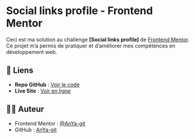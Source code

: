 # Social links profile  - Frontend Mentor

Ceci est ma solution au challenge **[Social links profile]** de [Frontend Mentor](https://www.frontendmentor.io/).  
Ce projet m’a permis de pratiquer et d’améliorer mes compétences en développement web.

## 🔗 Liens

- **Repo GitHub** : [Voir le code](https://github.com/AnYa-git/Profil-liens-sociaux.git)  
- **Live Site** : [Voir en ligne](https://anya-git.github.io/Profil-liens-sociaux/)  

## 👩‍💻 Auteur

- Frontend Mentor : [@AnYa-git](https://www.frontendmentor.io/profile/AnYa-git)  
- GitHub : [AnYa-git](https://github.com/AnYa-git)  

